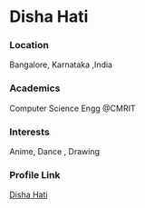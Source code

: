 # Disha Hati

### Location
Bangalore, Karnataka ,India

### Academics
Computer Science Engg @CMRIT

### Interests
Anime, Dance , Drawing

### Profile Link
[Disha Hati](https://github.com/Disha-Hati)